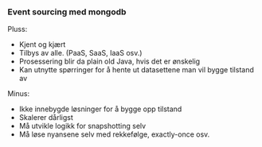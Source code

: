 ### Event sourcing med mongodb

Pluss:
- Kjent og kjært
- Tilbys av alle. (PaaS, SaaS, IaaS osv.)
- Prosessering blir da plain old Java, hvis det er ønskelig
- Kan utnytte spørringer for å hente ut datasettene man vil bygge tilstand av

Minus:
- Ikke innebygde løsninger for å bygge opp tilstand
- Skalerer dårligst
- Må utvikle logikk for snapshotting selv
- Må løse nyansene selv med rekkefølge, exactly-once osv.

